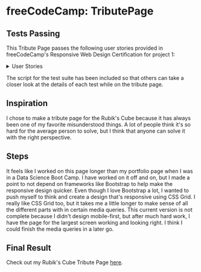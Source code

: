 # freeCodeCamp: TributePage

## Tests Passing

This Tribute Page passes the following user stories provided in freeCodeCamp's Responsive Web Design Certification for project 1:

<details>
<summary>User Stories</summary>
<ol>
<li>My tribute page should have an element with a corresponding <code>id="main"</code>, which contains all other elements.</li>
<li>I should see an element with a corresponding <code>id="title"</code>, which contains a string (i.e. text) that describes the subject of the tribute page.</li>
<li>I should see a div element with a corresponding <code>id="img-div"</code>.</li>
<li>Within the <code>img-div</code> element, I should see an img element with a corresponding <code>id="image"</code>.</li>
<li>Within the <code>img-div</code> element, I should see an element with a corresponding <code>id="img-caption"</code> that contains textual content describing the image shown in <code>img-div</code>.</li>
<li>I should see an element with a corresponding <code>id="tribute-info"</code>, which contains textual content describing the subject of the tribute page.</li>
<li>I should see an <code>a</code> element with a corresponding <code>id="tribute-link"</code>, which links to an outside site that contains additional information about the subject of the tribute page.</li>
<li>The <code>img</code> element should responsively resize, relative to the width of its parent element, without exceeding its original size.</li>
<li>The <code>img</code> element should be centered within its parent element.</li>
</ol>
</details>

The script for the test suite has been included so that others can take a closer look at the details of each test while on the tribute page.

## Inspiration

I chose to make a tribute page for the Rubik's Cube because it has always been one of my favorite misunderstood things. A lot of people think it's so hard for the average person to solve, but I think that anyone can solve it with the right perspective.

## Steps

It feels like I worked on this page longer than my portfolio page when I was in a Data Science Boot Camp. I have worked on it off and on, but I made a point to not depend on frameworks like Bootstrap to help make the responsive design quicker. Even though I love Bootstrap a lot, I wanted to push myself to think and create a design that's responsive using CSS Grid. I really like CSS Grid too, but it takes me a little longer to make sense of all the different parts with in certain media queries. This current version is not complete because I didn't design mobile-first, but after much hard work, I have the page for the largest screen working and looking right. I think I could finish the media queries in a later go.

## Final Result

Check out my Rubik's Cube Tribute Page [here](https://kathleengraham.github.io/fccTributePage).